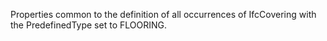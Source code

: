 ﻿Properties common to the definition of all occurrences of IfcCovering with the PredefinedType set to FLOORING.
